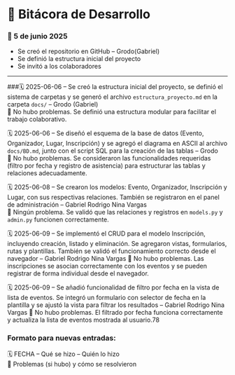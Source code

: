 # 📝 Bitácora de Desarrollo

### 📆 5 de junio 2025
- Se creó el repositorio en GitHub – Grodo(Gabriel)
- Se definió la estructura inicial del proyecto
- Se invitó a los colaboradores

---
###🗓 2025-06-06 
– Se creó la estructura inicial del proyecto, se definió el sistema de carpetas y se generó el archivo `estructura_proyecto.md` en la carpeta `docs/` – Grodo (Gabriel)  
🔧 No hubo problemas. Se definió una estructura modular para facilitar el trabajo colaborativo.

🗓 2025-06-06 – Se diseñó el esquema de la base de datos (Evento, Organizador, Lugar, Inscripción) y se agregó el diagrama en ASCII al archivo `docs/BD.md`, junto con el script SQL para la creación de las tablas – Grodo  
🔧 No hubo problemas. Se consideraron las funcionalidades requeridas (filtro por fecha y registro de asistencia) para estructurar las tablas y relaciones adecuadamente.


🗓 2025-06-08 – Se crearon los modelos: Evento, Organizador, Inscripción y Lugar, con sus respectivas relaciones. También se registraron en el panel de administración – Gabriel Rodrigo Nina Vargas  
🔧 Ningún problema. Se validó que las relaciones y registros en `models.py` y `admin.py` funcionen correctamente.

🗓 2025-06-09 – Se implementó el CRUD para el modelo Inscripción, incluyendo creación, listado y eliminación. Se agregaron vistas, formularios, rutas y plantillas. También se validó el funcionamiento correcto desde el navegador – Gabriel Rodrigo Nina Vargas
🔧 No hubo problemas. Las inscripciones se asocian correctamente con los eventos y se pueden registrar de forma individual desde el navegador.

🗓 2025-06-09 – Se añadió funcionalidad de filtro por fecha en la vista de lista de eventos. Se integró un formulario con selector de fecha en la plantilla y se ajustó la vista para filtrar los resultados – Gabriel Rodrigo Nina Vargas
🔧 No hubo problemas. El filtrado por fecha funciona correctamente y actualiza la lista de eventos mostrada al usuario.78


### Formato para nuevas entradas:
🗓 FECHA – Qué se hizo – Quién lo hizo  
🔧 Problemas (si hubo) y cómo se resolvieron
